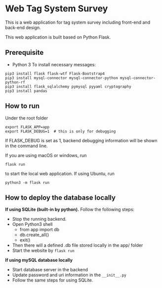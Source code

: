 # Web Tag System Survey

This is a web application for tag system survey including front-end and 
back-end design.

This web application is built based on Python Flask.

## Prerequisite
- Python 3
To install necessary messages:
```commandline
pip3 install flask flask-wtf Flask-Bootstrap4 
pip3 install mysql-connector mysql-connector-python mysql-connector-python-rf
pip3 install flask_sqlalchemy pymysql pyyaml cryptography 
pip3 install pandas
```

## How to run
Under the root folder
```commandline
export FLASK_APP=app
export FLASK_DEBUG=1  # this is only for debugging
```
If FLASK_DEBUG is set as 1, backend debugging information will be shown
in the command line.

If you are using macOS or windows, run
```commandline
flask run
```
to start the local web application.
If using Ubuntu, run
```commandline
python3 -m flask run
```


## How to deploy the database locally
**If using SQLite (built-in by python).** Follow the following steps:
- Stop the running backend.
- Open Python3 shell
  - from app import db
  - db.create_all()
  - exit()
- Then there will a defined .db file stored locally in the app/ folder
- Start the website by `flask run`

**If using mySQL database locally**
- Start database server in the backend
- Update password and uri information in the `__init__.py`
- Follow the same steps for using SQLite.
